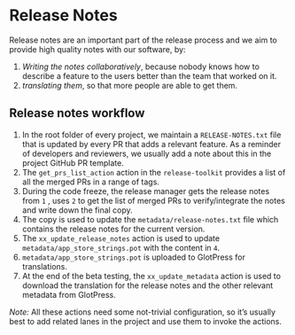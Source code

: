 # Release Notes
Release notes are an important part of the release process and we aim to provide high quality notes with our software, by:
1. _Writing the notes collaboratively_, because nobody knows how to describe a feature to the users better than the team that worked on it.
2. _translating them_, so that more people are able to get them.


## Release notes workflow
1. In the root folder of every project, we maintain a `RELEASE-NOTES.txt` file that is updated by every PR that adds a relevant feature. As a reminder of developers and reviewers, we usually add a note about this in the project GitHub PR template. 
2. The `get_prs_list_action` action in the `release-toolkit`  provides a list of all the merged PRs  in a range of tags. 
3. During the code freeze, the release manager gets the release notes from `1` , uses `2` to get the list of merged PRs to verify/integrate the notes and write down the final copy.
4. The copy is used to update the `metadata/release-notes.txt` file which contains the release notes for the current version.
5. The `xx_update_release_notes`  action is used to update `metadata/app_store_strings.pot` with the content in `4`.
6. `metadata/app_store_strings.pot` is uploaded to GlotPress for translations.
7. At the end of the beta testing, the `xx_update_metadata` action is used to download the translation for the release notes and the other relevant metadata from GlotPress. 

_Note:_ All these actions need some not-trivial configuration, so it’s usually best to add related lanes in the project and use them to invoke the actions.

